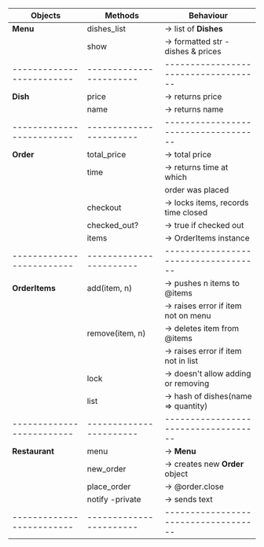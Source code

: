 |       Objects           |       Methods         |            Behaviour               |
|-------------------------|-----------------------|------------------------------------|
|**Menu**                 |dishes_list            |-> list of **Dishes**               |x
|                         |show                   |-> formatted str - dishes & prices  |x
|-------------------------|-----------------------|------------------------------------|
|**Dish**                 |price                  |-> returns price                    |x
|                         |name                   |-> returns name                     |x
|-------------------------|-----------------------|------------------------------------|
|**Order**                |total_price            |-> total price                      |
|                         |time                   |-> returns time at which            |
|                         |                       |   order was placed                 |
|                         |checkout               |-> locks items, records time closed |x
|                         |checked_out?           |-> true if checked out              |x
|                         |items                  |-> OrderItems instance              |x
|-------------------------|-----------------------|------------------------------------|
|**OrderItems**           |add(item, n)           |-> pushes  n items to @items        |x
|                         |                       |-> raises error if item not on menu |x
|                         |remove(item, n)        |-> deletes item from @items         |x
|                         |                       |-> raises error if item not in list |x
|                         |lock                   |-> doesn't allow adding or removing |x
|                         |list                   |-> hash of dishes(name => quantity) |
|-------------------------|-----------------------|------------------------------------|
|**Restaurant**           |menu                   |-> **Menu**                         |x
|                         |new_order              |-> creates new **Order** object     |x
|                         |place_order            |-> @order.close                     |x
|                         |notify -private        |-> sends text                       |
|-------------------------|-----------------------|------------------------------------|